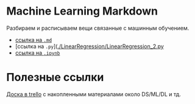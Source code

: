 # Machine Learning Markdown

Разбираем и расписываем вещи связанные с машинным обучением.

- [ссылка на `.md`](./LinearRegression/README.md)
- [ссылка на `.py`]([./LinearRegression/LinearRegression_2.py](https://nbviewer.jupyter.org/github/MaxBalashov/ML-MD/blob/master/LinearRegression/LinearRegression_2.py)
- [ссылка на `.ipynb`](https://nbviewer.jupyter.org/github/MaxBalashov/ML-MD/blob/master/LinearRegression/LinearRegression_2.ipynb)

# Полезные ссылки
[Доска в trello](https://trello.com/b/GWgaycag/skillsup) с накопленными материалами около DS/ML/DL и тд.
